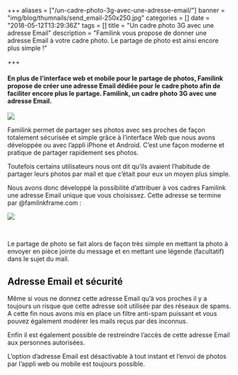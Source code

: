 +++
aliases = ["/un-cadre-photo-3g-avec-une-adresse-email/"]
banner = "img/blog/thumnails/send_email-250x250.jpg"
categories = []
date = "2018-05-12T13:29:36Z"
tags = []
title = "Un cadre photo 3G avec une adresse Email"
description = "Familink vous propose de donner une adresse Email à votre cadre photo. Le partage de photo est ainsi encore plus simple !"

+++
#### En plus de l’interface web et mobile pour le partage de photos, Familink propose de créer une adresse Email dédiée pour le cadre photo afin de faciliter encore plus le partage. Familink, un cadre photo 3G avec une adresse Email.

![](/uploads/2018/05/12/send_email-768x467.jpg)

Familink permet de partager ses photos avec ses proches de façon totalement sécurisée et simple grâce à l’interface Web que nous avons développée ou avec l’appli iPhone et Android. C’est une façon moderne et pratique de partager rapidement ses photos.

Toutefois certains utilisateurs nous ont dit qu’ils avaient l’habitude de partager leurs photos par mail et que c’était pour eux un moyen plus simple.

Nous avons donc développé la possibilité d’attribuer à vos cadres Familink une adresse Email unique que vous choisissez. Cette adresse se termine par @familnkframe.com :

![](/uploads/2018/05/12/choix-email-768x443.jpg)

 

Le partage de photo se fait alors de façon très simple en mettant la photo à envoyer en pièce jointe du message et en mettant une légende (facultatif) dans le sujet du mail.

## Adresse Email et sécurité

Même si vous ne donnez cette adresse Email qu’à vos proches il y a toujours un risque que cette adresse soit utilisée par des réseaux de spams. A cette fin nous avons mis en place un filtre anti-spam puissant et vous pouvez également modérer les mails reçus par des inconnus.

Enfin il est également possible de restreindre l’accès de cette adresse Email aux personnes autorisées.

L’option d’adresse Email est désactivable à tout instant et l’envoi de photos par l’appli web ou mobile est toujours possible.